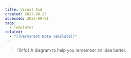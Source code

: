 ```yaml
---
title: Visual Aid
created: 2023-08-23
accessed: 2023-09-01
tags:
  - Templates
related:
  - "[[Permanent Note Template]]"
---
```

>[!info]
>A diagram to help you remember an idea better.